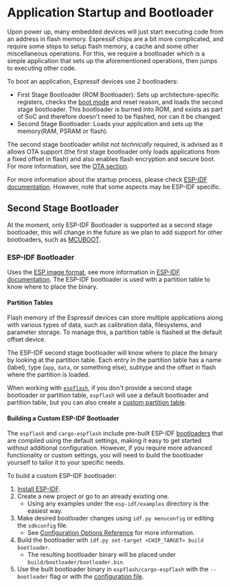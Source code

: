# Application Startup and Bootloader

Upon power up, many embedded devices will just start executing code from an address in flash memory. Espressif chips are a bit more complicated, and require some steps to setup flash memory, a cache and some other miscellaneous operations. For this, we require a bootloader which is a simple application that sets up the aforementioned operations, then jumps to executing other code.

To boot an application, Espressif devices use 2 bootloaders:

- First Stage Bootloader (ROM Bootloader): Sets up architecture-specific registers, checks the [boot mode][boot-mode] and reset reason, and loads the second stage bootloader. This bootloader is burned into ROM, and exists as part of SoC and therefore doesn't need to be flashed, nor can it be changed.
- Second Stage Bootloader: Loads your application and sets up the memory(RAM, PSRAM or flash).

The second stage bootloader whilst not _technically_ required, is advised as it allows OTA support (the first stage bootloader only loads applications from a fixed offset in flash) and also enables flash encryption and secure boot. For more information, see the [OTA section](./ota.md).

For more information about the startup process, please check [ESP-IDF documentation][esp-idf-startup]. However, note that some aspects may be ESP-IDF specific.

[boot-mode]: https://docs.espressif.com/projects/esptool/en/latest/esp32c6/advanced-topics/boot-mode-selection.html?highlight=boot%20mode
[esp-idf-startup]: https://docs.espressif.com/projects/esp-idf/en/stable/esp32c6/api-guides/startup.html

## Second Stage Bootloader

At the moment, only ESP-IDF Bootloader is supported as a second stage bootloader, this will change in the future as we plan to add support for other bootloaders, such as [MCUBOOT].

### ESP-IDF Bootloader

Uses the [ESP image format][esp-image-format], see more information in [ESP-IDF documentation][esp-idf-second-stage-bootloader]. The ESP-IDF bootloader is used with a partition table to know where to place the binary.

[esp-idf-second-stage-bootloader]: https://docs.espressif.com/projects/esp-idf/en/stable/esp32c6/api-guides/startup.html#second-stage-bootloader

#### Partition Tables

Flash memory of the Espressif devices can store multiple applications along with various types of data, such as calibration data, filesystems, and parameter storage. To manage this, a partition table is flashed at the default offset device.

The ESP-IDF second stage bootloader will know where to place the binary by looking at the partition table. Each entry in the partition table has a name (label), type (`app`, `data`, or something else), subtype and the offset in flash where the partition is loaded.

When working with [`espflash`][espflash], if you don't provide a second stage bootloader or partition table, `espflash` will use a default bootloader and partition table, but you can also create a [custom partition table][custom-partition-table].


[esp-image-format]: https://docs.espressif.com/projects/esptool/en/latest/esp32/advanced-topics/firmware-image-format.html
[espflash]: ../getting-started/tooling/espflash.md
[custom-partition-table]: https://docs.espressif.com/projects/esp-idf/en/stable/esp32c6/api-guides/partition-tables.html#creating-custom-tables

#### Building a Custom ESP-IDF Bootloader

The `espflash` and `cargo-espflash` include pre-built ESP-IDF [bootloaders] that are compiled using the default settings, making it easy to get started without additional configuration. However, if you require more advanced functionality or custom settings, you will need to build the bootloader yourself to tailor it to your specific needs.

To build a custom ESP-IDF bootloader:
1. [Install ESP-IDF][esp-idf-install].
2. Create a new project or go to an already existing one.
   - Using any examples under the `esp-idf/examples` directory is the easiest way.
3. Make desired bootloader changes using `idf.py menuconfig` or editing the `sdkconfig` file.
   - See [Configuration Options Reference][config-reference] for more information.
4. Build the bootloader with `idf.py set-target <CHIP_TARGET> build bootloader`.
   - The resulting bootloader binary will be placed under `build/bootloader/bootloader.bin`.
5. Use the built bootloader binary in `espflash/cargo-espflash` with the `--bootloader` flag or with the [configuration file][espflash-config-file].


[bootloaders]: https://github.com/esp-rs/espflash/tree/main/espflash/resources/bootloaders
[esp-idf-install]: https://docs.espressif.com/projects/esp-idf/en/stable/esp32/get-started/index.html#manual-installation
[config-reference]: https://docs.espressif.com/projects/esp-idf/en/latest/esp32/api-reference/kconfig-reference.html#configuration-options-reference
[espflash-config-file]: https://github.com/esp-rs/espflash/tree/main/espflash#configuration-file
[MCUBOOT]: https://docs.mcuboot.com/
